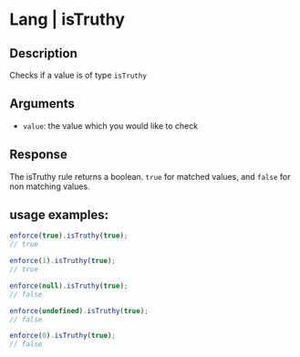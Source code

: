 # Lang | isTruthy

## Description
Checks if a value is of type `isTruthy`

## Arguments
* `value`: the value which you would like to check

## Response
The isTruthy rule returns a boolean. `true` for matched values, and `false` for non matching values.

## usage examples:


```js
enforce(true).isTruthy(true);
// true
```

```js
enforce(1).isTruthy(true);
// true
```

```js
enforce(null).isTruthy(true);
// false
```

```js
enforce(undefined).isTruthy(true);
// false
```

```js
enforce(0).isTruthy(true);
// false
```
